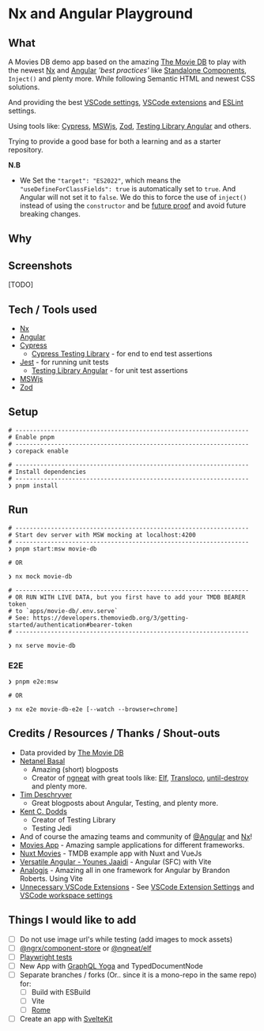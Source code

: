 # Nx and Angular Playground

## What

A Movies DB demo app based on the amazing [The Movie DB](https://www.themoviedb.org/) to play with the newest [Nx](https://nx.dev) and [Angular](https://angular.io) _'best practices'_ like [Standalone Components](https://angular.io/guide/standalone-components), `Inject()` and plenty more. While following Semantic HTML and newest CSS solutions.

And providing the best [VSCode settings](.vscode/settings.json), [VSCode extensions](.vscode/extensions.json) and [ESLint](.eslintrc.json) settings.

Using tools like: [Cypress](https://cypress.io), [MSWjs](https://mswjs.io), [Zod](https://zod.dev/?id=introduction), [Testing Library Angular](https://testing-library.com/docs/angular-testing-library/intro/) and others.

Trying to provide a good base for both a learning and as a starter repository.

**N.B**

- We Set the `"target": "ES2022"`, which means the `"useDefineForClassFields": true` is automatically set to `true`. And Angular will not set it to `false`.
  We do this to force the use of `inject()` instead of using the `constructor` and be [future proof](https://angular.schule/blog/2022-11-use-define-for-class-fields) and avoid future breaking changes.

## Why

## Screenshots

[TODO]

## Tech / Tools used

- [Nx](https://nx.dev)
- [Angular](https://angular.io)
- [Cypress](https://cypress.io)
  - [Cypress Testing Library](https://github.com/testing-library/cypress-testing-library) - for end to end test assertions
- [Jest](https://jestjs.io) - for running unit tests
  - [Testing Library Angular](https://testing-library.com/docs/angular-testing-library/intro/) - for unit test assertions
- [MSWjs](https://mswjs.io)
- [Zod](https://zod.dev/?id=introduction)

## Setup

```
# ------------------------------------------------------------------
# Enable pnpm
# ------------------------------------------------------------------
❯ corepack enable

# ------------------------------------------------------------------
# Install dependencies
# ------------------------------------------------------------------
❯ pnpm install

```

## Run

```
# ------------------------------------------------------------------
# Start dev server with MSW mocking at localhost:4200
# ------------------------------------------------------------------
❯ pnpm start:msw movie-db

# OR

❯ nx mock movie-db

# ------------------------------------------------------------------
# OR RUN WITH LIVE DATA, but you first have to add your TMDB BEARER token
# to `apps/movie-db/.env.serve`
# See: https://developers.themoviedb.org/3/getting-started/authentication#bearer-token
# ------------------------------------------------------------------

❯ nx serve movie-db
```

### E2E

```
❯ pnpm e2e:msw

# OR

❯ nx e2e movie-db-e2e [--watch --browser=chrome]
```

## Credits / Resources / Thanks / Shout-outs

- Data provided by [The Movie DB](https://www.themoviedb.org)
- [Netanel Basal](https://netbasal.medium.com/)
  - Amazing (short) blogposts
  - Creator of [ngneat](https://github.com/ngneat) with great tools like: [Elf](ngneat.github.io/elf/), [Transloco](ngneat.github.io/transloco/), [until-destroy](https://github.com/ngneat/until-destroy) and plenty more.
- [Tim Deschryver](https://timdeschryver.dev/blog/getting-the-most-value-out-of-your-angular-component-tests)
  - Great blogposts about Angular, Testing, and plenty more.
- [Kent C. Dodds](https://kentcdodds.com/blog?q=testing)
  - Creator of Testing Library
  - Testing Jedi
- And of course the amazing teams and community of [@Angular](https://www.angular.io) and [Nx](https://nx.dev)!
- [Movies App](https://tastejs.com/movies/) - Amazing sample applications for different frameworks.
- [Nuxt Movies](https://github.com/nuxt/movies) - TMDB example app with Nuxt and VueJs
- [Versatile Angular - Younes Jaaidi](https://marmicode.io/blog/versatile-angular) - Angular (SFC) with Vite
- [Analogjs](https://github.com/analogjs/analog) - Amazing all in one framework for Angular by Brandon Roberts. Using Vite
- [Unnecessary VSCode Extensions](https://javascript.plainenglish.io/unnecessary-vscode-extensions-e72cb637f1cf) - See [VSCode Extension Settings](/.vscode/extensions.json) and [VSCode workspace settings](.vscode/settings.json)

## Things I would like to add

- [ ] Do not use image url's while testing (add images to mock assets)
- [ ] [@ngrx/component-store](https://ngrx.io/guide/component-store) or [@ngneat/elf](https://ngneat.github.io/elf/)
- [ ] [Playwright tests](https://playwright.dev/)
- [ ] New App with [GraphQL Yoga](https://the-guild.dev/graphql/yoga-server) and TypedDocumentNode
- [ ] Separate branches / forks (Or.. since it is a mono-repo in the same repo) for:
  - [ ] Build with ESBuild
  - [ ] Vite
  - [ ] [Rome](https://rome.tools/)
- [ ] Create an app with [SvelteKit](https://kit.svelte.dev/)
